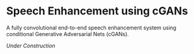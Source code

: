 # Speech Enhancement using cGANs 
A fully convolutional end-to-end speech enhancement system using conditional Generative Adversarial Nets (cGANs).

_Under Construction_
